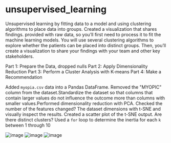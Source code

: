 # unsupervised_learning
Unsupervised learning by fitting data to a model and using clustering algorithms to place data into groups. Created a visualization that shares findings. provided with raw data, so you’ll first need to process it to fit the machine learning models. You will use several clustering algorithms to explore whether the patients can be placed into distinct groups. Then, you’ll create a visualization to share your findings with your team and other key stakeholders.

Part 1: Prepare the Data, dropped nulls
Part 2: Apply Dimensionality Reduction 
Part 3: Perform a Cluster Analysis with K-means
Part 4: Make a Recommendation 

Added `myopia.csv` data into a Pandas DataFrame. Removed the "MYOPIC" column from the dataset.Standardize the dataset so that columns that contain larger values do not influence the outcome more than columns with smaller values.Performed dimensionality reduction with PCA. Checked the number of the features changed? The dataset dimensions with t-SNE and visually inspect the results. Created a scatter plot of the t-SNE output. Are there distinct clusters?
Used a `for` loop to determine the inertia for each `k` between 1 through 10

![image](https://user-images.githubusercontent.com/101225094/187982753-ec32e3f2-cc7a-4981-8118-676ebcbc8104.png)
![image](https://user-images.githubusercontent.com/101225094/187982839-7267c28f-d43e-4dce-9e4e-c45350247286.png)
![image](https://user-images.githubusercontent.com/101225094/187982910-633143a1-2870-404a-8041-3742a20e39aa.png)

